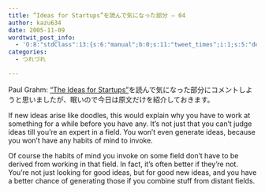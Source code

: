 ```yaml
---
title: ”Ideas for Startups”を読んで気になった部分 — 04
author: kazu634
date: 2005-11-09
wordtwit_post_info:
  - 'O:8:"stdClass":13:{s:6:"manual";b:0;s:11:"tweet_times";i:1;s:5:"delay";i:0;s:7:"enabled";i:1;s:10:"separation";s:2:"60";s:7:"version";s:3:"3.7";s:14:"tweet_template";b:0;s:6:"status";i:2;s:6:"result";a:0:{}s:13:"tweet_counter";i:2;s:13:"tweet_log_ids";a:1:{i:0;i:2179;}s:9:"hash_tags";a:0:{}s:8:"accounts";a:1:{i:0;s:7:"kazu634";}}'
categories:
  - つれづれ

---
```

<div class="section">
<p>
    Paul Grahm: <a href="http://www.paulgraham.com/ideas.html" onclick="__gaTracker('send', 'event', 'outbound-article', 'http://www.paulgraham.com/ideas.html', '&#8220;The Ideas for Startups&#8221;');" target="blank">&#8220;The Ideas for Startups&#8221;</a>を読んで気になった部分にコメントしようと思いましたが、眠いので今日は原文だけを紹介しておきます。
</p>
  
<p>
<blockquote>
</blockquote>
</p>
  
<p>
    If new ideas arise like doodles, this would explain why you have to work at something for a while before you have any. It&#8217;s not just that you can&#8217;t judge ideas till you&#8217;re an expert in a field. You won&#8217;t even generate ideas, because you won&#8217;t have any habits of mind to invoke.
</p></p> 
  
<p>
    Of course the habits of mind you invoke on some field don&#8217;t have to be derived from working in that field. In fact, it&#8217;s often better if they&#8217;re not. You&#8217;re not just looking for good ideas, but for good new ideas, and you have a better chance of generating those if you combine stuff from distant fields.
</p></p>
</div>
